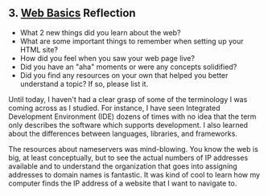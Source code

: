 ## 3. [Web Basics](3_web_basics/readme.md) Reflection

* What 2 new things did you learn about the web?
* What are some important things to remember when setting up your HTML site?
* How did you feel when you saw your web page live?
* Did you have an "aha" moments or were any concepts solidified?
* Did you find any resources on your own that helped you better understand a topic? If so, please list it.

Until today, I haven't had a clear grasp of some of the terminology I was coming across as I studied.  For instance, I have seen Integrated Development Environment (IDE) dozens of times with no idea that the term only describes the software which supports development.  I also learned about the differences between languages, libraries, and frameworks.

The resources about nameservers was mind-blowing.  You know the web is big, at least conceptually, but to see the actual numbers of IP addresses available and to understand the organization that goes into assigning addresses to domain names is fantastic.  It was kind of cool to learn how my computer finds the IP address of a website that I want to navigate to.